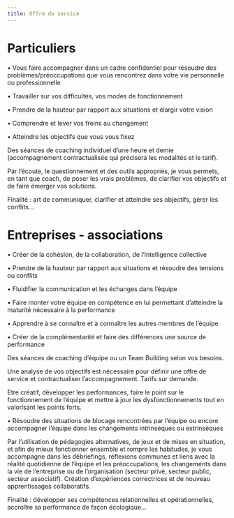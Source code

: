 ```yaml
---
title: Offre de service
---
```


# Particuliers

•	Vous faire accompagner dans un cadre confidentiel pour résoudre des problèmes/préoccupations que
vous rencontrez dans votre vie personnelle ou professionnelle

•	Travailler sur vos difficultés, vos modes de fonctionnement

•	Prendre de la hauteur par rapport aux situations et élargir votre vision

•	Comprendre et lever vos freins au changement

•	Atteindre les objectifs que vous vous fixez

  Des séances de coaching individuel d’une heure et demie (accompagnement contractualisée qui précisera les modalités et le tarif).

  Par l’écoute, le questionnement et des outils appropriés, je vous permets, en tant que coach, de poser les vrais problèmes, de clarifier vos objectifs et de faire émerger vos solutions.

Finalité : art de communiquer, clarifier et atteindre ses objectifs, gérer les conflits…

# Entreprises - associations

•	Créer de la cohésion, de la collaboration, de l’intelligence collective

•	Prendre de la hauteur par rapport aux situations et résoudre des tensions ou conflits

•	Fluidifier la communication et les échanges dans l’équipe

•	Faire monter votre équipe en compétence en lui permettant d’atteindre la maturité nécessaire à la performance

•	Apprendre à se connaître et à connaître les autres membres de l’équipe

•	Créer de la complémentarité et faire des différences une source de performance

  Des séances de coaching d’équipe ou un Team Building selon vos besoins.
  
  Une analyse de vos objectifs est nécessaire pour définir une offre de service et contractualiser l’accompagnement. Tarifs sur demande.

Etre créatif, développer les performances, faire le point sur le fonctionnement de l’équipe et mettre à jour les dysfonctionnements tout en valorisant les points forts.

•	Résoudre des situations de blocage rencontrées par l’équipe ou encore accompagner l’équipe dans les changements intrinsèques ou extrinsèques

  Par l’utilisation de pédagogies alternatives, de jeux et de mises en situation, et afin de mieux fonctionner ensemble et rompre les habitudes, je vous accompagne dans les débriefings, réflexions communes et liens avec la réalité quotidienne de l’équipe et les préoccupations, les changements dans la vie de l’entreprise ou de l’organisation (secteur privé, secteur public, secteur associatif). Création d’expériences correctrices et de nouveau apprentissages collaboratifs.

Finalité : développer ses compétences relationnelles et opérationnelles, accroître sa performance de façon écologique…
